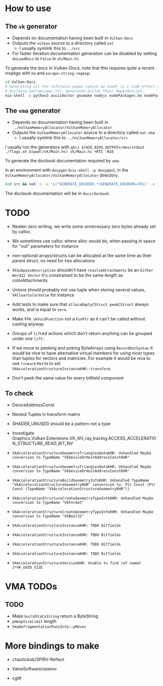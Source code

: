# How to use

## The `vk` generator

- Depends on documentation having been built in `Vulkan-Docs`
- Outputs the `vulkan` source to a directory called `out`
  - I usually symlink this to `../src`
- For faster iteration documentation generation can be disabled by setting
  `doLoadDocs` to `False` in `vk/Main.hs`

To generate the docs in Vulkan-Docs, note that this requires quite a recent
nixpkgs with `he` and `escape-string-regexp`:

```bash
cd Vulkan-Docs
# Generating all the reference pages (which we need) is a side effect of
# building man/apispec.txt, generated builds their dependencies.
nix-shell -p python3 asciidoctor gnumake nodejs nodePackages.he nodePackages.escape-string-regexp --run "./makeAllExts man/apispec.txt generated"
```

## The `vma` generator

- Depends on documentation having been built in
  `../VulkanMemoryAllocator/VulkanMemoryAllocator`
- Outputs the `VulkanMemoryAllocator` source to a directory called `out-vma`
  - I usually symlink this to `../VulkanMemoryAllocator/src`

I usually run the generators with `ghci $(HIE_BIOS_OUTPUT=/dev/stdout ./flags.sh $(pwd)/vk/Main.hs) vk/Main.hs +RTS -N16`

To generate the docbook documentation required by `vma`:

In an environment with `doxygen` (`nix-shell -p doxygen`), in the
`VulkanMemoryAllocator/VulkanMemoryAllocator` directory.

```bash
(cd src && sed -i -e 's|^GENERATE_DOCBOOK.*|GENERATE_DOCBOOK=YES|' -e 's|^BRIEF_MEMBER_DESC.*|BRIEF_MEMBER_DESC=NO|' Doxyfile && doxygen Doxyfile)
```

The docbook documentation will be in `docs/docbook`.

# TODO

- Neaten zero writing, we write some unnecessary zero bytes already set by
  calloc.

- We sometimes use calloc where alloc would do, when passing in space for "out"
  parameters for instance

- non-optional arrays/structs can be allocated at the same time as their parent
  struct, no need for two allocations

- `VkSubpassDescription` shouldn't have `resolveAttachments` be an
  `Either Word32 Vector` it's constrained to be the same length as colorAttachments

- Unions should probably not use tuple when storing several values,
  `VkClearColorValue` for instance

- Add tests to make sure that `allocaEmptyCStruct peekCStruct` always works,
  and is equal to `zero`.

- Make `PFN_vkVoidFunction` not a `FunPtr` as it can't be called without
  casting anyway.

- Groups of `lift`ed actions which don't return anything can be grouped under
  one `lift`:

- If we move to peeking and poking ByteArrays using `RecordDotSyntax` it would
  be nice to have alternative virtual members for using nicer types than tuples
  for vectors and matricies. For example it would be nice to use `linear`s
  `Mat34` to set `VkAccelerationStructureInstanceKHR::transform`.

- Don't peek the same value for every bitfield component

## To check

- DeviceAddressConst

- Nested Tuples in transform matrix

- SHADER_UNUSED should be a pattern not a type

- Investigate Graphics.Vulkan.Extensions.VK_NV_ray_tracing.ACCESS_ACCELERATION_STRUCTURE_READ_BIT_NV

- `VkAccelerationStructureGeometryTrianglesDataKHR: Unhandled Maybe conversion to TypeName "VkDeviceOrHostAddressConstKHR"`

- `VkAccelerationStructureGeometryTrianglesDataKHR: Unhandled Maybe conversion to TypeName "VkDeviceOrHostAddressConstKHR"`

- `VkAccelerationStructureBuildGeometryInfoKHR: Unhandled TypeName "VkAccelerationStructureGeometryKHR" conversion to: Ptr Const (Ptr Const (TypeName "VkAccelerationStructureGeometryKHR"))`

- `VkAccelerationStructureCreateGeometryTypeInfoKHR: Unhandled Maybe conversion to TypeName "VkFormat"`

- `VkAccelerationStructureCreateGeometryTypeInfoKHR: Unhandled Maybe conversion to TypeName "VkBool32"`

- `VkAccelerationStructureInstanceKHR: TODO Bitfields`

- `VkAccelerationStructureInstanceKHR: TODO Bitfields`

- `VkAccelerationStructureInstanceKHR: TODO Bitfields`

- `VkAccelerationStructureInstanceKHR: TODO Bitfields`

- `VkAccelerationStructureVersionKHR: Unable to find ref named 2*VK_UUID_SIZE`


# VMA TODOs

## TODO

- Make `buildStatsString` return a ByteString
- `pHeapSizeLimit` length
- `VmaDefragmentationPassInfo::pMoves`

# More bindings to make

- chaoticbob/SPIRV-Reflect

- ValveSoftware/openvr

- cgltf
